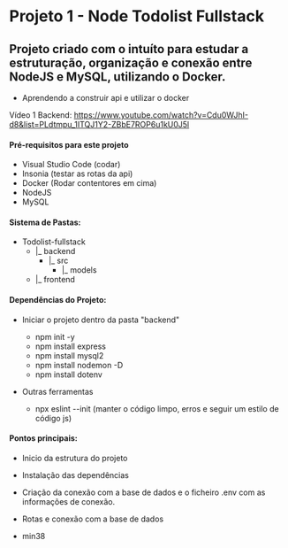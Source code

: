 # Projeto 1 - Node Todolist Fullstack

## Projeto criado com o intuíto para estudar a estruturação, organização e conexão entre NodeJS e MySQL, utilizando o Docker.
- Aprendendo a construir api e utilizar o docker

Vídeo 1 Backend: https://www.youtube.com/watch?v=Cdu0WJhI-d8&list=PLdtmpu_1ITQJ1Y2-ZBbE7ROP6u1kU0J5l

#### Pré-requisitos para este projeto
- Visual Studio Code (codar)
- Insonia (testar as rotas da api)
- Docker (Rodar contentores em cima)
- NodeJS
- MySQL

#### Sistema de Pastas:
- Todolist-fullstack
    - |_ backend
        - |_ src
            - |_ models
    - |_ frontend

#### Dependências do Projeto:
- Iniciar o projeto dentro da pasta "backend"
    - npm init -y
    - npm install express
    - npm install mysql2
    - npm install nodemon -D
    - npm install dotenv

- Outras ferramentas
    - npx eslint --init (manter o código limpo, erros e seguir um estilo de código js)

#### Pontos principais:

- Inicio da estrutura do projeto
- Instalação das dependências
- Criação da conexão com a base de dados e o ficheiro .env com as informações de conexão.
- Rotas e conexão com a base de dados

- min38

